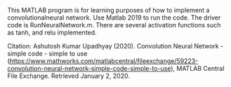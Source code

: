 This MATLAB program is for learning purposes of how to implement a convolutionalneural network. Use Matlab 2019 to run the code. The driver code is RunNeuralNetwork.m. There are several activation functions such as tanh, and relu implemented. 

Citation:
Ashutosh Kumar Upadhyay (2020). Convolution Neural Network - simple code - simple to use (https://www.mathworks.com/matlabcentral/fileexchange/59223-convolution-neural-network-simple-code-simple-to-use), MATLAB Central File Exchange. Retrieved January 2, 2020.
